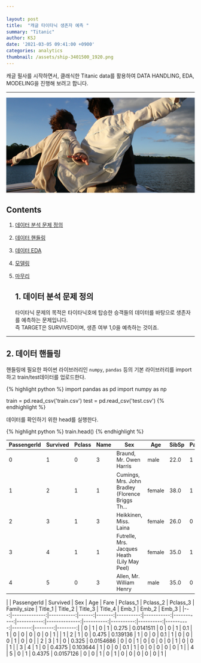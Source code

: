 ```yaml
---

layout: post
title:  "캐글 타이타닉 생존자 예측 "
summary: "Titanic"
author: KSJ
date: '2021-03-05 09:41:00 +0900'
categories: analytics
thumbnail: /assets/ship-3401500_1920.png
---
```


캐글 필사를 시작하면서, 클래식한 Titanic data를 활용하여 DATA HANDLING, EDA, MODELING을 진행해 보려고 합니다.

-----

![타이타닉호](/assets/flying-639522_1920.jpg)





## Contents

1. [데이터 분석 문제 정의](#1.-데이터-분석-문제-정의)

2. [데이터 핸들링](#2.데이터-핸들링)

3. [데이터 EDA](3.데이터-EDA)

4. [모델링](#4.-모델링)

5. [마무리](#5.-마무리)

   ## 1. 데이터 분석 문제 정의

   타이타닉 문제의 목적은 
   타이타닉호에 탑승한 승객들의 데이터를 바탕으로 생존자를 예측하는 문제입니다.   
   즉 TARGET은 SURVIVED이며, 생존 여부 1,0을 예측하는 것이죠.   

   

***

   ## 2. 데이터 핸들링

핸들링에 필요한 파이썬 라이브러리인 `numpy`, `pandas` 등의 기본 라이브러리를 import하고   train/test데이터를 업로드한다.

   {% highlight python %}
   import pandas as pd
   import numpy as np

   train = pd.read_csv('train.csv')
   test = pd.read_csv('test.csv')
   {% endhighlight %}

데이터를 확인하기 위한 head를 실행한다.

{% highlight python %}
train.head()
{% endhighlight %}  

| PassengerId | Survived | Pclass | Name | Sex | Age | SibSp | Parch | Ticket | Fare | Cabin | Embarked |  |
|-|-|-|-|-|-|-|-|-|-|-|-|-|
| 0 | 1 | 0 | 3 | Braund, Mr. Owen Harris | male | 22.0 | 1 | 0 | A/5 21171 | 7.2500 | NaN | S |
| 1 | 2 | 1 | 1 | Cumings, Mrs. John Bradley (Florence Briggs Th... | female | 38.0 | 1 | 0 | PC 17599 | 71.2833 | C85 | C |
| 2 | 3 | 1 | 3 | Heikkinen, Miss. Laina | female | 26.0 | 0 | 0 | STON/O2. 3101282 | 7.9250 | NaN | S |
| 3 | 4 | 1 | 1 | Futrelle, Mrs. Jacques Heath (Lily May Peel) | female | 35.0 | 1 | 0 | 113803 | 53.1000 | C123 | S |
| 4 | 5 | 0 | 3 | Allen, Mr. William Henry | male | 35.0 | 0 | 0 | 373450 | 8.0500 | NaN | S |



|    |   PassengerId |   Survived |   Sex |    Age |      Fare |   Pclass_1 |   Pclass_2 |   Pclass_3 |   Family_size |   Title_1 |   Title_2 |   Title_3 |   Title_4 |   Emb_1 |   Emb_2 |   Emb_3 | |---:|--------------:|-----------:|------:|-------:|----------:|-----------:|-----------:|-----------:|--------------:|----------:|----------:|----------:|----------:|--------:|--------:|--------:| |  0 |             1 |          0 |     1 | 0.275  | 0.0141511 |          0 |          0 |          1 |           0.1 |         1 |         0 |         0 |         0 |       0 |       0 |       1 | |  1 |             2 |          1 |     0 | 0.475  | 0.139136  |          1 |          0 |          0 |           0.1 |         1 |         0 |         0 |         0 |       1 |       0 |       0 | |  2 |             3 |          1 |     0 | 0.325  | 0.0154686 |          0 |          0 |          1 |           0   |         0 |         0 |         0 |         1 |       0 |       0 |       1 | |  3 |             4 |          1 |     0 | 0.4375 | 0.103644  |          1 |          0 |          0 |           0.1 |         1 |         0 |         0 |         0 |       0 |       0 |       1 | |  4 |             5 |          0 |     1 | 0.4375 | 0.0157126 |          0 |          0 |          1 |           0   |         1 |         0 |         0 |         0 |       0 |       0 |       1 |
